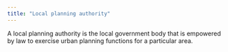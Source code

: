 ```yaml
---
title: "Local planning authority"
---
```


A local planning authority is the local government body that is empowered by law to exercise urban planning functions for a particular area.